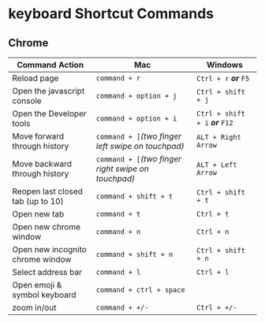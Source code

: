 # keyboard Shortcut Commands

## Chrome

| Command Action                    | Mac                                                 | Windows                           |
| --------------------------------- | --------------------------------------------------- | --------------------------------- |
| Reload page                       | `command + r`                                       | `Ctrl + r` **_or_** `F5`          |
| Open the javascript console       | `command + option + j`                              | `Ctrl + shift + j`                |
| Open the Developer tools          | `command + option + i`                              | `Ctrl + shift + i` **_or_** `F12` |
| Move forward through history      | `command + ]`_(two finger left swipe on touchpad)_  | `ALT + Right Arrow`               |
| Move backward through history     | `command + [`_(two finger right swipe on touchpad)_ | `ALT + Left Arrow`                |
| Reopen last closed tab (up to 10) | `command + shift + t`                               | `Ctrl + shift + t`                |
| Open new tab                      | `command + t`                                       | `Ctrl + t`                        |
| Open new chrome window            | `command + n`                                       | `Ctrl + n`                        |
| Open new incognito chrome window  | `command + shift + n`                               | `Ctrl + shift + n`                |
| Select address bar                | `command + l`                                       | `Ctrl + l`                        |
| Open emoji & symbol keyboard      | `command + ctrl + space`                            |
| zoom in/out                       | `command + +/-`                                     | `Ctrl + +/-`                      |
